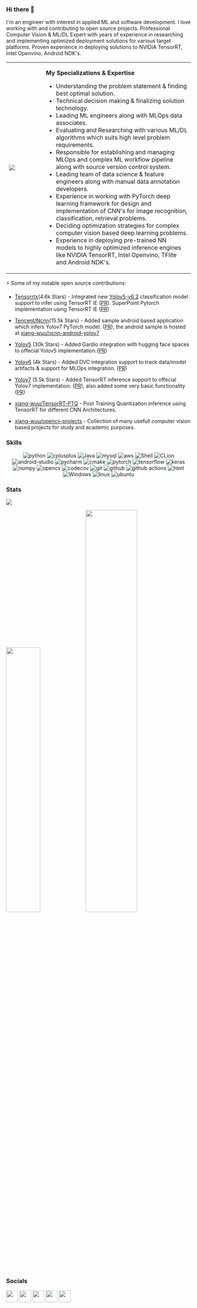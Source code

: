 ### Hi there 👋
I'm an engineer with interest in applied ML and software development. I love working with and contributing to open source projects. Professional Computer Vision & ML/DL Expert with years of experience in researching and implementing optimized deployment solutions for various target platforms. Proven experience in deploying solutions to NVIDIA TensorRT, Intel Openvino, Android NDK's.

<table  border="0" cellspacing="0" cellpadding="0">
  <tr><td width="20%" height="20%"><a href="https://stackoverflow.com/users/1632479/u-swap?tab=topactivity" target="_blank" rel="noreferrer"><img src="https://github-readme-stackoverflow.vercel.app/?userID=1632479"/></a>
</td>
    <td height="20%">
    
**My Specializations  & Expertise**
- Understanding the problem statement & finding best optimal solution.
- Technical decision making & finalizing solution technology.
- Leading ML engineers along with MLOps data associates.
- Evaluating and Researching with various ML/DL algorithms which suits high level problem requirements.
- Responsible for establishing and managing MLOps and complex ML workflow pipeline along with source version control system.
- Leading team of data science & feature engineers along with manual data annotation developers.
- Experience in working with PyTorch deep learning framework for design and implementation of CNN's for image recognition, classification, retrieval problems.
- Deciding optimization strategies for complex computer vision based deep learning problems.
- Experience in deploying pre-trained NN models to highly optimized inference engines like NVIDIA TensorRT, Intel Openvino, TFlite and Android NDK's.
    </td>
    </tr>
</table>


⚡  Some of my notable open source contributions:

* [Tensorrtx](https://github.com/wang-xinyu/tensorrtx)(4.6k Stars) - Integrated new [Yolov5-v6.2](https://github.com/ultralytics/yolov5/releases/tag/v6.2) classification model support to infer using TensorRT IE ([PR](https://github.com/wang-xinyu/tensorrtx/pull/1082)). SuperPoint Pytorch implementation using TensorRT IE ([PR](https://github.com/wang-xinyu/tensorrtx/pull/1034))

* [Tencent/Ncnn](https://github.com/Tencent/ncnn)(15.5k Stars) - Added sample android based application which infers Yolov7 PyTorch model. ([PR](https://github.com/Tencent/ncnn/pull/4038)), the android sample is hosted at [xiang-wuu/ncnn-android-yolov7](https://github.com/xiang-wuu/ncnn-android-yolov7)

* [Yolov5](https://github.com/ultralytics/yolov5) (30k Stars) - Added Gardio integration with hugging face spaces to offecial Yolov5 implementation.([PR](https://github.com/ultralytics/yolov5/pull/8784))

* [Yolov6](https://github.com/meituan/YOLOv6) (4k Stars) - Added DVC integration support to track data/model artifacts & support for MLOps integration. ([PR](https://github.com/meituan/YOLOv6/pull/250))

* [Yolov7](https://github.com/WongKinYiu/yolov7) (5.5k Stars) - Added TensorRT inference support to offecial Yolov7 implementation. ([PR](https://github.com/WongKinYiu/yolov7/pull/57)), also added some very basic functionality ([PR](https://github.com/WongKinYiu/yolov7/pull/54))

* [xiang-wuu/TensorRT-PTQ](https://github.com/xiang-wuu/TensorRT-PTQ) - Post Training Quantization inference using TensorRT for different CNN Architectures. 

* [xiang-wuu/opencv-projects](https://github.com/xiang-wuu/opencv-projects) - Collection of many usefull computer vision based projects for study and academic purposes. 


### Skills

<p align="center">
  <img alt="python" src="https://img.shields.io/badge/Python-3776AB?style=flat-square&logo=python&logoColor=white" >
  <img alt="cplusplus" src="https://img.shields.io/badge/C%2B%2B-00599C?style=flat-square&logo=c%2B%2B&logoColor=white" >
  <img alt="Java" src="https://img.shields.io/badge/Java-cc0000?style=flat-square&logo=Java&logoColor=white" >
  <img alt="mysql" src="https://img.shields.io/badge/mysql-%2300f.svg?style=flat-square&logo=mysql&logoColor=white" >
  <img alt="aws" src="https://img.shields.io/badge/AWS-%23FF9900.svg?style=flat-square&logo=amazon-aws&logoColor=white" >
  <img alt="Shell" src="https://img.shields.io/badge/Shell-777BB4?style=flat-square&logo=Shell&logoColor=white" >
  <img alt="CLion" src="https://img.shields.io/badge/Visual%20Studio%20Code-0078d7.svg?style=flat-square&logo=visual-studio-code&logoColor=white" >
    <img alt="android-studio" src="https://img.shields.io/badge/Android%20Studio-3DDC84.svg?style=flat-square&logo=android-studio&logoColor=white" >

  <img alt="pycharm" src="https://img.shields.io/badge/PyCharm-black.svg?&style=flat-square&logo=PyCharm&logoColor=white" >
  <img alt="cmake" src="https://img.shields.io/badge/CMake-blue?style=flat-square&logo=cmake&logoColor=white" >
  <img alt="pytorch" src="https://img.shields.io/badge/PyTorch-EE4C2C?style=flat-square&logo=PyTorch&logoColor=white" >
  <img alt="tensorflow" src="https://img.shields.io/badge/TensorFlow-orange?style=flat-square&logo=TensorFlow&logoColor=white" >
  <img alt="keras" src="https://img.shields.io/badge/Keras-lightblue?style=flat-square&logo=Keras&logoColor=white" >
  <img alt="numpy" src="https://img.shields.io/badge/Numpy-777BB4?style=flat-square&logo=numpy&logoColor=white" >
    <img alt="opencv" src="https://img.shields.io/badge/opencv-%23white.svg?style=flat-square&logo=opencv&logoColor=white" >

  <img alt="codecov" src="https://img.shields.io/badge/codecov-%23ff0077.svg?style=flat-square&logo=codecov&logoColor=white" >
  <img alt="git" src="https://img.shields.io/badge/Git-F05032?style=flat-square&logo=git&logoColor=white" >
  <img alt="github" src="https://img.shields.io/badge/GitHub-100000?style=flat-square&logo=github&logoColor=white" >
  <img alt="github actions" src="https://img.shields.io/badge/GH_Actions-2088FF?style=flat-square&logo=github-actions&logoColor=white" >
  <img alt="html" src="https://img.shields.io/badge/HTML-239120?style=flat-square&logo=html5&logoColor=white" >
  <img alt="Windows" src="https://img.shields.io/badge/Arch%20Linux-1793D1?style=flat-square&logo=arch-linux&logoColor=white">
  <img alt="linux" src="https://img.shields.io/badge/Linux-FCC624?style=flat-square&logo=linux&logoColor=black" >
  <img alt="ubuntu" src="https://img.shields.io/badge/Ubuntu-E95420?style=flat-square&logo=ubuntu&logoColor=white" >
</p>   

### Stats

![](https://komarev.com/ghpvc/?username=xiang-wuu&color=green)

<img width="43%" src="https://github-readme-streak-stats.herokuapp.com/?user=xiang-wuu&hide_border=true"/><img width="53%" src="https://github-readme-stats.vercel.app/api?username=xiang-wuu&count_private=true&show_icons=true&include_all_commits=false&hide_border=true&hide_title=true" />
  

### Socials
                          
<p align="left"> 
<a href="https://www.github.com/xiang-wuu" target="_blank" rel="noreferrer"><img src="https://raw.githubusercontent.com/danielcranney/readme-generator/main/public/icons/socials/github.svg" width="32" height="32" /></a> 
 <a href="https://bitbucket.org/swap786" target="_blank" rel="noreferrer"><img src="https://seeklogo.com/images/B/bitbucket-logo-A98CDF7FBA-seeklogo.com.png" width="32" height="32" /></a> 
<a href="https://www.linkedin.com/in/uswap" target="_blank" rel="noreferrer"><img src="https://raw.githubusercontent.com/danielcranney/readme-generator/main/public/icons/socials/linkedin.svg" width="32" height="32" /></a>
<a href="https://stackoverflow.com/users/1632479/u-swap?tab=topactivity" target="_blank" rel="noreferrer"><img src="https://raw.githubusercontent.com/danielcranney/readme-generator/main/public/icons/socials/stackoverflow.svg" width="32" height="32" /></a>
<a href="https://huggingface.co/xiang-wuu" target="_blank" rel="noreferrer"><img src="https://huggingface.co/front/assets/huggingface_logo-noborder.svg" width="32" height="32" /></a>
</p>
